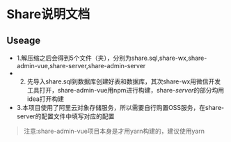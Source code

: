 # Share说明文档

## Useage
- 1.解压缩之后会得到5个文件（夹），分别为share.sql,share-wx,share-admin-vue,share-server,share-admin-server
- 2. 先导入share.sql到数据库创建好表和数据库，其次share-wx用微信开发工具打开，share-admin-vue用npm进行构建，share-*server*的部分均用idea打开构建
- 3.本项目使用了阿里云对象存储服务，所以需要自行购置OSS服务，在share-server的配置文件中填写对应的配置


>注意:share-admin-vue项目本身是才用yarn构建的，建议使用yarn
